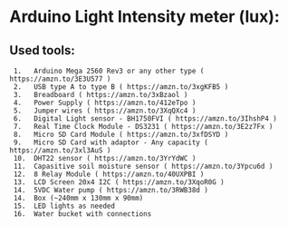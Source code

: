 # Arduino Light Intensity meter (lux):

  ## Used tools:
     1.   Arduino Mega 2560 Rev3 or any other type ( https://amzn.to/3E3U577 )
     2.   USB type A to type B ( https://amzn.to/3xgKFB5 )
     3.   Breadboard ( https://amzn.to/3xBzaol )
     4.   Power Supply ( https://amzn.to/412eTpo )
     5.   Jumper wires ( https://amzn.to/3XqQXc4 )
     6.   Digital Light sensor - BH1750FVI ( https://amzn.to/3IhshP4 )
     7.   Real Time Clock Module - DS3231 ( https://amzn.to/3E2z7Fx )
     8.   Micro SD Card Module ( https://amzn.to/3xfDSYD )
     9.   Micro SD Card with adaptor - Any capacity ( https://amzn.to/3xl3AuS )
     10.  DHT22 sensor ( https://amzn.to/3YrYdWC )
     11.  Capasitive soil moisture sensor ( https://amzn.to/3Ypcu6d )
     12.  8 Relay Module ( https://amzn.to/40UXPBI )
     13.  LCD Screen 20x4 I2C ( https://amzn.to/3XqoR0G )
     14.  5VDC Water pump ( https://amzn.to/3RWB38d )
     14.  Box (~240mm x 130mm x 90mm)
     15.  LED lights as needed
     16.  Water bucket with connections
   
   ##
   
